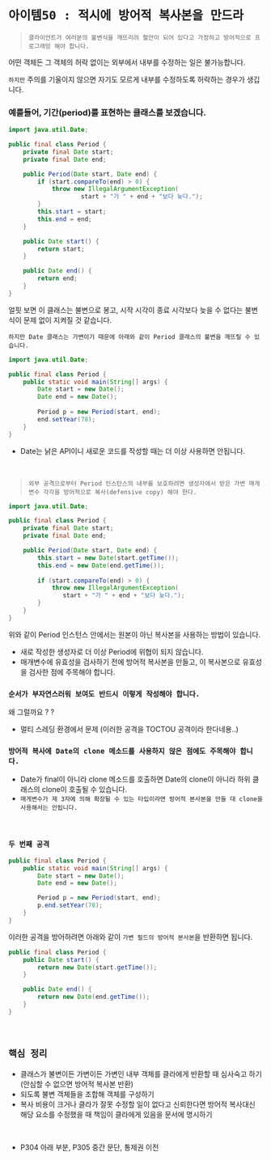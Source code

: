 # `아이템50 : 적시에 방어적 복사본을 만드라`

> `클라이언트가 여러분의 불변식을 깨뜨리려 혈안이 되어 있다고 가정하고 방어적으로 프로그래밍 해야 합니다.`

어떤 객체든 그 객체의 허락 없이는 외부에서 내부를 수정하는 일은 불가능합니다. 

`하지만` 주의를 기울이지 않으면 자기도 모르게 내부를 수정하도록 허락하는 경우가 생깁니다. 


### 예를들어, 기간(period)를 표현하는 클래스를 보겠습니다.

```java
import java.util.Date;

public final class Period {
    private final Date start;
    private final Date end;

    public Period(Date start, Date end) {
        if (start.compareTo(end) > 0) {
            throw new IllegalArgumentException(
                    start + "가 " + end + "보다 늦다.");
        }
        this.start = start;
        this.end = end;
    }

    public Date start() {
        return start;
    }

    public Date end() {
        return end;
    }
}
```

얼핏 보면 이 클래스는 불변으로 봉고, 시작 시각이 종료 시각보다 늦을 수 없다는 불변식이 문제 없이 지켜질 것 같습니다. 

`하지만 Date 클래스는 가변이기 때문에 아래와 같이 Period 클래스의 불변을 깨뜨릴 수 있습니다.`

```java
import java.util.Date;

public final class Period {
    public static void main(String[] args) {
        Date start = new Date();
        Date end = new Date();
        
        Period p = new Period(start, end);
        end.setYear(78);
    }
}
```

- Date는 낡은 API이니 새로운 코드를 작성할 때는 더 이상 사용하면 안됩니다.

<br>

> `외부 공격으로부터 Period 인스턴스의 내부를 보호하려면 생성자에서 받은 가변 매게변수 각각을 방어적으로 복사(defensive copy) 해야 한다.`

```java
import java.util.Date;

public final class Period {
    private final Date start;
    private final Date end;

    public Period(Date start, Date end) {
        this.start = new Date(start.getTime());
        this.end = new Date(end.getTime());
        
        if (start.compareTo(end) > 0) {
            throw new IllegalArgumentException(
               start + "가 " + end + "보다 늦다.");
        }
    }
}
```

위와 같이 Period 인스턴스 안에서는 원본이 아닌 복사본을 사용하는 방법이 있습니다. 

- 새로 작성한 생성자로 더 이상 Period에 위협이 되지 않습니다. 
- 매개변수에 유효성을 검사하기 전에 방어적 복사본을 만들고, 이 복사본으로 유효성을 검사한 점에 주목해야 합니다.


### `순서가 부자연스러워 보여도 반드시 이렇게 작성해야 합니다.`

왜 그럴까요 ? ? 

- 멀티 스레딩 환경에서 문제 (이러한 공격을 TOCTOU 공격이라 한다네용..)

### `방어적 복사에 Date의 clone 메소드를 사용하지 않은 점에도 주목해야 합니다.`

- Date가 final이 아니라 clone 메소드를 호출하면 Date의 clone이 아니라 하위 클래스의 clone이 호출될 수 있습니다.
- `매게변수가 제 3자에 의해 확장될 수 있는 타입이라면 방어적 본사본을 만들 대 clone을 사용해서는 안됩니다.`

<br>

### `두 번째 공격`

```java
public final class Period {
    public static void main(String[] args) {
        Date start = new Date();
        Date end = new Date();

        Period p = new Period(start, end);
        p.end.setYear(78);
    }
}
```

이러한 공격을 방어하려면 아래와 같이 `가변 필드의 방어적 본사본`을 반환하면 됩니다.

```java
public final class Period {
    public Date start() {
        return new Date(start.getTime());
    }

    public Date end() {
        return new Date(end.getTime());
    }
}
```

<br>

## `핵심 정리`

- 클래스가 불변이든 가변이든 가변인 내부 객체를 클라에게 반환할 때 심사숙고 하기 (안심할 수 없으면 방어적 복사본 반환)
- 되도록 불변 객체들을 조합해 객체를 구성하기
- 복사 비용이 크거나 클라가 잘못 수정할 일이 없다고 신뢰한다면 방어적 복사대신 해당 요소를 수정했을 때 책임이 클라에게 있음을 문서에 명시하기 

<br>

- P304 아래 부분, P305 중간 문단, 통제권 이전 
